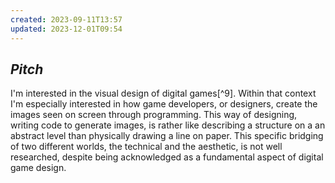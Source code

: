 ```yaml
---
created: 2023-09-11T13:57
updated: 2023-12-01T09:54
---
```

## *Pitch*
I'm interested in the visual design of digital games[^9]. Within that context I'm especially interested in how game developers, or designers, create the images seen on screen through programming. This way of designing, writing code to generate images, is rather like describing a structure on a an abstract level than physically drawing a line on paper. This specific bridging of two different worlds, the technical and the aesthetic, is not well researched, despite being acknowledged as a fundamental aspect of digital game design. 